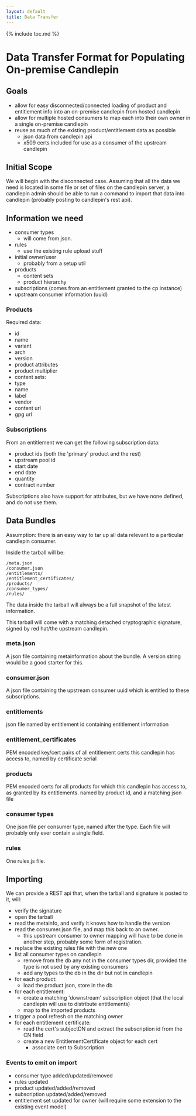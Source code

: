 ```yaml
---
layout: default
title: Data Transfer
---
```

{% include toc.md %}

# Data Transfer Format for Populating On-premise Candlepin

## Goals
 * allow for easy disconnected/connected loading of product and entitlement info into an on-premise candlepin from hosted candlepin
 * allow for multiple hosted consumers to map each into their own owner in a single on-premise candlepin
 * reuse as much of the existing product/entitlement data as possible
   * json data from candlepin api
   * x509 certs included for use as a consumer of the upstream candlepin

## Initial Scope
We will begin with the disconnected case. Assuming that all the data we need is
located in some file or set of files on the candlepin server, a candlepin admin
should be able to run a command to import that data into candlepin (probably
posting to candlepin's rest api).

## Information we need
 * consumer types
   * will come from json.
 * rules
   * use the existing rule upload stuff
 * initial owner/user
   * probably from a setup util
 * products
   * content sets
   * product hierarchy
 * subscriptions (comes from an entitlement granted to the cp instance)
 * upstream consumer information (uuid)

### Products
Required data:

 * id
 * name
 * variant
 * arch
 * version
 * product attributes
 * product multiplier
 * content sets:
  * type
  * name
  * label
  * vendor
  * content url
  * gpg url

### Subscriptions
From an entitlement we can get the following subscription data:

 * product ids (both the 'primary' product and the rest)
 * upstream pool id
 * start date
 * end date
 * quantity
 * contract number

Subscriptions also have support for attributes, but we have none defined, and do not use them.

## Data Bundles
Assumption: there is an easy way to tar up all data relevant to a particular candlepin consumer.

Inside the tarball will be:

```text
/meta.json
/consumer.json
/entitlements/
/entitlement_certificates/
/products/
/consumer_types/
/rules/
```

The data inside the tarball will always be a full snapshot of the latest information.

This tarball will come with a matching detached cryptographic signature, signed by red hat/the upstream candlepin.

### meta.json
A json file containing metainformation about the bundle. A version string would be a good starter for this.

### consumer.json
A json file containing the upstream consumer uuid which is entitled to these subscriptions.

### entitlements
json file named by entitlement id containing entitlement information

### entitlement_certificates
PEM encoded key/cert pairs of all entitlement certs this candlepin has access to, named by certificate serial

### products
PEM encoded certs for all products for which this candlepin has access to, as granted by its entitlements. named by product id, and a matching json file

### consumer types
One json file per consumer type, named after the type. Each file will probably only ever contain a single field.

### rules
One rules.js file.

## Importing
We can provide a REST api that, when the tarball and signature is posted to it, will:

 * verify the signature
 * open the tarball
 * read the metainfo, and verify it knows how to handle the version
 * read the consumer.json file, and map this back to an owner.
   * this upstream consumer to owner mapping will have to be done in another step, probably some form of registration.
 * replace the existing rules file with the new one
 * list all consumer types on candlepin
   * remove from the db any not in the consumer types dir, provided the type is not used by any existing consumers
   * add any types to the db in the dir but not in candlepin
 * for each product:
   * load the product json, store in the db
 * for each entitlement:
   * create a matching 'downstream' subscription object (that the local candlepin will use to distribute entitlements)
   * map to the imported products
 * trigger a pool refresh on the matching owner
 * for each entitlement certificate:
   * read the cert's subjectDN and extract the subscription id from the CN field
   * create a new EntitlementCertificate object for each cert
     * associate cert to Subscription

### Events to emit on import
 * consumer type added/updated/removed
 * rules updated
 * product updated/added/removed
 * subscription updated/added/removed
 * entitlement set updated for owner (will require some extension to the existing event model)
